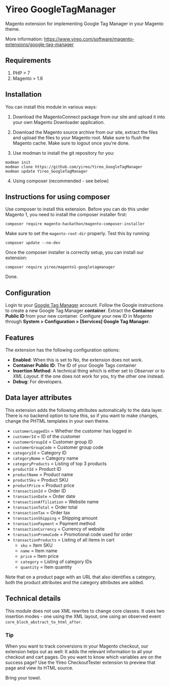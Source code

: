 # Yireo GoogleTagManager
Magento extension for implementing Google Tag Manager in your Magento theme.

More information: https://www.yireo.com/software/magento-extensions/google-tag-manager

## Requirements

1) PHP > 7
2) Magento > 1.6

## Installation
You can install this module in various ways:

1) Download the MagentoConnect package from our site and upload it into your own Magento
Downloader application.

2) Download the Magento source archive from our site, extract the files and upload the
files to your Magento root. Make sure to flush the Magento cache. Make sure to logout 
once you're done.

3) Use modman to install the git repository for you:

```
modman init
modman clone https://github.com/yireo/Yireo_GoogleTagManager
modman update Yireo_GoogleTagManager
```

4) Using composer (recommended - see below)

## Instructions for using composer

Use composer to install this extension. Before you can do this under Magento 1, you need to install the composer installer first:

    composer require magento-hackathon/magento-composer-installer

Make sure to set the `magento-root-dir` properly. Test this by running:

    composer update --no-dev

Once the composer installer is correctly setup, you can install our extension:    

    composer require yireo/magento1-googletagmanager

Done.

## Configuration
Login to your [Google Tag Manager](http://www.google.com/tagmanager/) account. Follow the Google instructions to create a new Google Tag Manager **container**. Extract the **Container Public ID** from your new container. Configure your new ID in Magento through **System > Configuration > [Services] Google Tag Manager**.

## Features
The extension has the following configuration options:

- **Enabled**: When this is set to No, the extension does not work.
- **Container Public ID**: The ID of your Google Tags container
- **Insertion Method**: A technical thing which is either set to *Observer* or to *XML Layout*. If the one does not work for you, try the other one instead.
- **Debug**: For developers.

## Data layer attributes
This extension adds the following attributes automatically to the data layer. There is no backend option to tune this, so if you want to make changes, change the PHTML templates in your own theme.

- `customerLoggedIn` = Whether the customer has logged in
- `customerId` = ID of the customer
- `customerGroupId` = Customer group ID
- `customerGroupCode` = Customer group code
- `categoryId` = Category ID
- `categoryName` = Category name
- `categoryProducts` = Listing of top 3 products
- `productId` = Product ID
- `productName` = Product name
- `productSku` = Product SKU
- `productPrice` = Product price
- `transactionId` = Order ID
- `transactionDate` = Order date
- `transactionAffiliation` = Website name
- `transactionTotal` = Order total
- `transactionTax` = Order tax
- `transactionShipping` = Shipping amount
- `transactionPayment` = Payment method
- `transactionCurrency` = Currency of website
- `transactionPromoCode` = Promotional code used for order
- `transactionProducts` = Listing of all items in cart
    - `sku` = Item SKU
    - `name` = Item name
    - `price` = Item price
    - `category` = Listing of category IDs
    - `quantity` = Item quantity

Note that on a product page with an URL that also identifies a category, both the product attributes and the category attributes are added.

## Technical details
This module does not use XML rewrites to change core classes. It uses two insertion modes - one using the XML layout, one using an observed event `core_block_abstract_to_html_after`.

### Tip
When you want to track conversions in your Magento checkout, our extension helps out as well: It adds the relevant information to all your checkout and cart pages. Do you want to know which variables are on the success page? Use the Yireo CheckoutTester extension to preview that page and view its HTML source.

Bring your towel.
